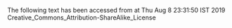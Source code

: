 The following text has been accessed from at Thu Aug 8 23:31:50 IST 2019
Creative_Commons_Attribution-ShareAlike_License
